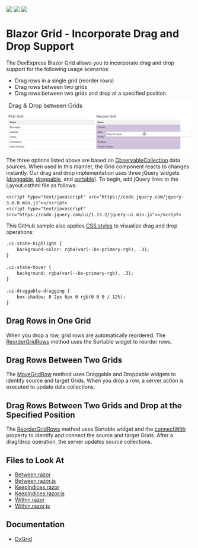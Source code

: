 <!-- default badges list -->
![](https://img.shields.io/endpoint?url=https://codecentral.devexpress.com/api/v1/VersionRange/525275809/23.1.3%2B)
[![](https://img.shields.io/badge/Open_in_DevExpress_Support_Center-FF7200?style=flat-square&logo=DevExpress&logoColor=white)](https://supportcenter.devexpress.com/ticket/details/T1109419)
[![](https://img.shields.io/badge/📖_How_to_use_DevExpress_Examples-e9f6fc?style=flat-square)](https://docs.devexpress.com/GeneralInformation/403183)
<!-- default badges end -->

# Blazor Grid - Incorporate Drag and Drop Support

The DevExpress Blazor Grid allows you to incorporate drag and drop support for the following usage scenarios:

- Drag rows in a single grid (reorder rows)
- Drag rows between two grids
- Drag rows between two grids and drop at a specified position

![Drag between two grids](result.png)

The three options listed above are based on [ObservableCollection](https://docs.microsoft.com/en-us/dotnet/api/system.collections.objectmodel.observablecollection-1?view=net-6.0) data sources. When used in this manner, the Grid component reacts to changes instantly. Our drag and drop implementation uses three jQuery widgets ([draggable](https://jqueryui.com/draggable/), [droppable](https://jqueryui.com/droppable/), and [sortable](https://jqueryui.com/sortable/)). To begin, add jQuery links to the Layout.csthml file as follows:

```
<script type="text/javascript" src="https://code.jquery.com/jquery-3.6.0.min.js"></script>
<script type="text/javascript" src="https://code.jquery.com/ui/1.13.2/jquery-ui.min.js"></script>
```

This GitHub sample also applies [CSS styles](./CS/GridDragAndDrop/wwwroot/css/site.css) to visualize drag and drop operations:

```
.ui-state-highlight {
    background-color: rgba(var(--bs-primary-rgb), .3);
}

.ui-state-hover {
    background: rgba(var(--bs-primary-rgb), .3);
}

.ui-draggable-dragging {
    box-shadow: 0 2px 6px 0 rgb(0 0 0 / 12%);
}
```

## Drag Rows in One Grid

When you drop a row, grid rows are automatically reordered. The [ReorderGridRows](./CS/GridDragAndDrop/Pages/Within.razor#L68) method uses the Sortable widget to reorder rows.

## Drag Rows Between Two Grids

The [MoveGridRow](./CS/GridDragAndDrop/Pages/Between.razor#L88) method uses Draggable and Droppable widgets to identify source and target Grids. When you drop a row, a server action is executed to update data collections.

## Drag Rows Between Two Grids and Drop at the Specified Position

The [ReorderGridRows](./CS/GridDragAndDrop/Pages/KeepIndices.razor#L91) method uses Sortable widget and the [connectWith](./CS/GridDragAndDrop/Pages/KeepIndices.razor.js#L23) property to identify and connect the source and target Grids. After a drag/drop operation, the server updates source collections.

## Files to Look At

- [Between.razor](./CS/GridDragAndDrop/Pages/Between.razor)
- [Between.razor.js](./CS/GridDragAndDrop/Pages/Between.razor.js)
- [KeepIndices.razor](./CS/GridDragAndDrop/Pages/KeepIndices.razor)
- [KeepIndices.razor.js](./CS/GridDragAndDrop/Pages/KeepIndices.razor.js)
- [Within.razor](./CS/GridDragAndDrop/Pages/Within.razor)
- [Within.razor.js](./CS/GridDragAndDrop/Pages/Within.razor.js)

## Documentation

- [DxGrid](https://docs.devexpress.com/Blazor/DevExpress.Blazor.DxGrid)
